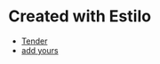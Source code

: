 # Created with Estilo

- [Tender](https://github.com/jacoborus/tender.vim)
- [add yours](https://github.com/jacoborus/estilo/compare)
